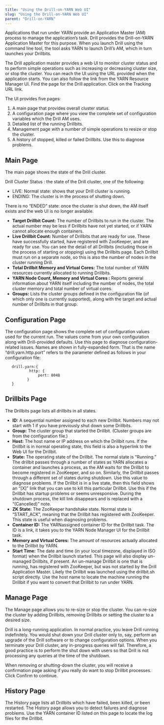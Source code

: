 ```yaml
---
title: "Using the Drill-on-YARN Web UI"
slug: "Using the Drill-on-YARN Web UI"
parent: "Drill-on-YARN"
---
```


Applications that run under YARN provide an Application Master (AM) process to manage the
application’s task. Drill provides the Drill-on-YARN Application Master for this purpose. When
you launch Drill using the command line tool, the tool asks YARN to launch Drill’s AM, which in
turn launches your Drillbits.

The Drill application master provides a web UI to monitor cluster status and to perform simple
operations such as increasing or decreasing cluster size, or stop the cluster. You can reach the UI using the URL provided when the application starts. You can also follow the link from the YARN Resource Manager UI. Find the page for the Drill application. Click on
the Tracking URL link.

The UI provides five pages:
1. A main page that provides overall cluster status.
2. A configuration page where you view the complete set of configuration variables which
the Drill AM uses.
3. Detailed list of the running Drillbits.
4. Management page with a number of simple operations to resize or stop the cluster.
5. A history of stopped, killed or failed Drillbits. Use this to diagnose problems.

## Main Page
The main page shows the state of the Drill cluster.

Drill Cluster Status : the state of the Drill cluster, one of the following:

- LIVE: Normal state: shows that your Drill cluster is running.
- ENDING: The cluster is in the process of shutting down.


There is no “ENDED” state: once the cluster is shut down, the AM itself exists and the web UI is no longer available.



- **Target Drillbit Count:** The number of Drillbits to run in the cluster. The actual number may be less if Drillbits have not yet started, or if YARN cannot allocate enough containers.
- **Live Drillbit Count:** Number of Drillbits that are ready for use. These have successfully started, have registered with ZooKeeper, and are ready for use. You can see the detail of all Drillbits (including those in the process of starting or stopping) using the Drillbits page. Each Drillbit must run on a separate node, so this is also the number of nodes in the cluster running Drill.
- **Total Drillbit Memory and Virtual Cores:** The total number of YARN resources currently
allocated to running Drillbits.
- **YARN Node Count, Memory and Virtual Cores :** Reports general information about YARN
itself including the number of nodes, the total cluster memory and total number of virtual cores.
- **Groups:** Lists the cluster groups defined in the configuration file (of which only one is currently supported), along with the target and actual number of Drillbits in that group.

## Configuration Page
The configuration page shows the complete set of configuration values used for the current run.
The values come from your own configuration along with Drill-provided defaults. Use this page
to diagnose configuration-related issues. Names are shown in fully-expanded form. That is the
name “drill.yarn.http.port” refers to the parameter defined as follows in your configuration file:

       drill.yarn:{
               http: {
                   port: 8048
              }
       }

## Drillbits Page
The Drillbits page lists all drillbits in all states.



- **ID:** A sequential number assigned to each new Drillbit. Numbers may not start with 1 if you have previously shut down some Drillbits.
- **Group:** The cluster group that started the Drillbit. (Cluster groups are from the configuration file.)
- **Host:** The host name or IP address on which the Drillbit runs. If the Drillbit is in normal operating state, this field is also a hyperlink to the Web UI for the Drillbit.
- **State:** The operating state of the Drillbit. The normal state is “Running.” The drillbit passes through a number of states as YARN allocates a container and launches a process, as the AM waits for the Drillbit to become registered in ZooKeeper, and so on. Similarly, the Drillbit passes through a different set of states during shutdown. Use this value to diagnose problems.
If the Drillbit is in a live state, then this field shows an “[X]” link that you can use to kill this particular Drillbit. Use this if the Drillbit has startup problems or seems unresponsive. During the shutdown process, the kill link disappears and is replaced with a “(Cancelled)” note.
- **ZK State:** The ZooKeeper handshake state. Normal state is “START_ACK”, meaning that the
Drillbit has registered with ZooKeeper. This state is useful when diagnosing problems.
- **Container ID:** The YARNassigned container ID for the Drillbit task. The ID is a link, it takes you to the YARN Node Manager UI for the Drillbit task.
- **Memory and Virtual Cores:** The amount of resources actually allocated to the Drillbit by YARN.
- **Start Time:** The date and time (in your local timezone, displayed in ISO format) when the
Drillbit launch started. This page will also display un-managed Drillbits, if present. An un-manage Drillbit is one that is running, has registered with ZooKeeper, but was not started by the Drill Application Master. Likely the Drillbit was launched using the drillbit.sh script directly. Use the host name to locate the machine running the Drillbit if you want to convert that Drillbit to run under YARN.

## Manage Page
The Manage page allows you to re-size or stop the cluster. You can re-size the cluster by adding Drillbits, removing Drillbits or setting the cluster to a desired size.

Drill is a long-running application. In normal practice, you leave Drill running indefinitely. You would shut down your Drill cluster only to, say, perform an upgrade of the Drill software or to change configuration options. When you terminate your Drill cluster, any in-progress queries will fail. Therefore, a good practice is to perform the shut down with users so that Drill is not processing any queries at the time of the shutdown.

When removing or shutting-down the cluster, you will receive a confirmation page asking if you
really do want to stop Drillbit processes. Click Confirm to continue.

## History Page
The History page lists all Drillbits which have failed, been killed, or been restarted. The History page allows you to detect failures and diagnose problems. Use the YARN container ID listed on this page to locate the log files for the Drillbit.